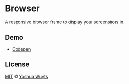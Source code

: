 # Browser
A responsive browser frame to display your screenshots in.

## Demo
- [Codepen](http://codepen.io/yoshuawuyts/pen/Ekyju)

## License
[MIT](https://tldrlegal.com/license/mit-license) © [Yoshua Wuyts](yoshuawuyts.com)